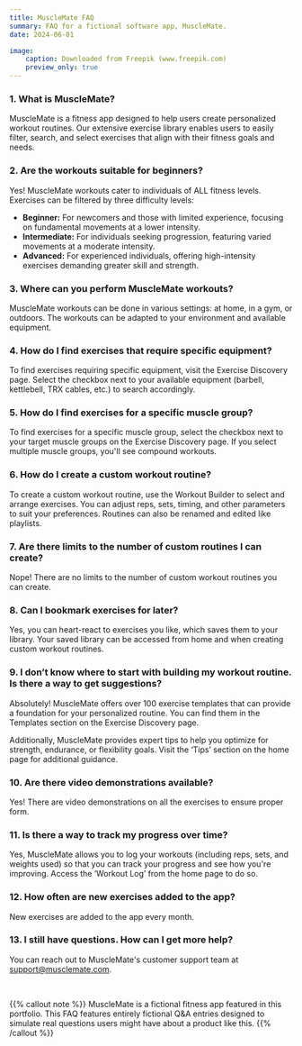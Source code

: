 ```yaml
---
title: MuscleMate FAQ
summary: FAQ for a fictional software app, MuscleMate. 
date: 2024-06-01

image: 
    caption: Downloaded from Freepik (www.freepik.com)
    preview_only: true
---
```


### 1. What is MuscleMate?

MuscleMate is a fitness app designed to help users create personalized workout routines. Our extensive exercise library enables users to easily filter, search, and select exercises that align with their fitness goals and needs. <br>


### 2. Are the workouts suitable for beginners?

Yes! MuscleMate workouts cater to individuals of ALL fitness levels. Exercises can be filtered by three difficulty levels: <br>

- **Beginner:** For newcomers and those with limited experience, focusing on fundamental movements at a lower intensity.
- **Intermediate:** For individuals seeking progression, featuring varied movements at a moderate intensity.
- **Advanced:** For experienced individuals, offering high-intensity exercises demanding greater skill and strength.


### 3. Where can you perform MuscleMate workouts?

MuscleMate workouts can be done in various settings: at home, in a gym, or outdoors. The workouts can be adapted to your environment and available equipment.


### 4. How do I find exercises that require specific equipment?

   To find exercises requiring specific equipment, visit the Exercise Discovery page. Select the checkbox next to your available equipment (barbell, kettlebell, TRX cables, etc.) to search accordingly. 


### 5. How do I find exercises for a specific muscle group?

To find exercises for a specific muscle group, select the checkbox next to your target muscle groups on the Exercise Discovery page. If you select multiple muscle groups, you'll see compound workouts.

### 6. How do I create a custom workout routine?

To create a custom workout routine, use the Workout Builder to select and arrange exercises. You can adjust reps, sets, timing, and other parameters to suit your preferences. Routines can also be renamed and edited like playlists.

### 7. Are there limits to the number of custom routines I can create?

Nope! There are no limits to the number of custom workout routines you can create.

### 8. Can I bookmark exercises for later?

Yes, you can heart-react to exercises you like, which saves them to your library. Your saved library can be accessed from home and when creating custom workout routines.

### 9. I don’t know where to start with building my workout routine. Is there a way to get suggestions?

Absolutely! MuscleMate offers over 100 exercise templates that can provide a foundation for your personalized routine. You can find them in the Templates section on the Exercise Discovery page. 

Additionally, MuscleMate provides expert tips to help you optimize for strength, endurance, or flexibility goals. Visit the ‘Tips’ section on the home page for additional guidance. 

### 10. Are there video demonstrations available?

Yes! There are video demonstrations on all the exercises to ensure proper form.

### 11. Is there a way to track my progress over time?

Yes, MuscleMate allows you to log your workouts (including reps, sets, and weights used) so that you can track your progress and see how you're improving. Access the ‘Workout Log’ from the home page to do so. 

### 12. How often are new exercises added to the app?

New exercises are added to the app every month.

### 13. I still have questions. How can I get more help?

You can reach out to MuscleMate's customer support team at support@musclemate.com. 

<br>

{{% callout note %}}
MuscleMate is a fictional fitness app featured in this portfolio. This FAQ features entirely fictional Q&A entries designed to simulate real questions users might have about a product like this.
{{% /callout %}}

<br>